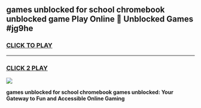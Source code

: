 
## games unblocked for school chromebook unblocked game Play Online 👋 Unblocked Games #jg9he
<h3>
<a href="https://premium.freeplayer.one?title=games_unblocked_for_school_chromebook&ref=21F">CLICK TO PLAY</a></h3>
<hr>

<h3>
<a href="https://premium.freeplayer.one?title=games_unblocked_for_school_chromebook&ref=21F">CLICK 2 PLAY</a>
  
</h3>

<a href="https://premium.freeplayer.one?title=games_unblocked_for_school_chromebook&ref=21F/"><img src="https://clearcache.store/games.png"></a>


**games unblocked for school chromebook games unblocked: Your Gateway to Fun and Accessible Online Gaming**
